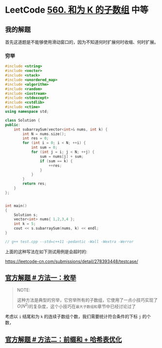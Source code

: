 # LeetCode [560. 和为 K 的子数组](https://leetcode-cn.com/problems/subarray-sum-equals-k/) 中等

## 我的解题

首先这道题是不能够使用滑动窗口的，因为不知道何时扩展何时收缩、何时扩展。

### 穷举

```C++
#include <string>
#include <vector>
#include <stack>
#include <unordered_map>
#include <algorithm>
#include <random>
#include <iostream>
#include <stdexcept>
#include <cstdlib>
#include <ctime>
using namespace std;

class Solution {
public:
	int subarraySum(vector<int>& nums, int k) {
		int N = nums.size();
		int res = 0;
		for (int i = 0; i < N; ++i) {
			int sum = 0;
			for (int j = i; j < N; ++j) {
				sum = nums[j] + sum;
				if (sum == k) {
					++res;
				}
			}
		}
		return res;
	}
};


int main()
{
	Solution s;
	vector<int> nums{ 1,2,3,4 };
	int k = 5;
	cout << s.subarraySum(nums, k) << endl;
}

// g++ test.cpp --std=c++11 -pedantic -Wall -Wextra -Werror

```

上面的这种写法在如下测试用例是会超时的:

https://leetcode-cn.com/submissions/detail/278393448/testcase/



## [官方解题 # 方法一：枚举](https://leetcode-cn.com/problems/subarray-sum-equals-k/solution/he-wei-kde-zi-shu-zu-by-leetcode-solution/)

> NOTE: 
>
> 这种方法是典型的穷举，它穷举所有的子数组，它使用了一点小技巧实现了 $O(N^2)$的复杂度，这个小技巧在`最大子数组和`章节中已经讨论过了

考虑以 `i` 结尾和为 `k` 的连续子数组个数，我们需要统计符合条件的下标 `j` 的个数，



## [官方解题 # 方法二：前缀和 + 哈希表优化](https://leetcode-cn.com/problems/subarray-sum-equals-k/solution/he-wei-kde-zi-shu-zu-by-leetcode-solution/)